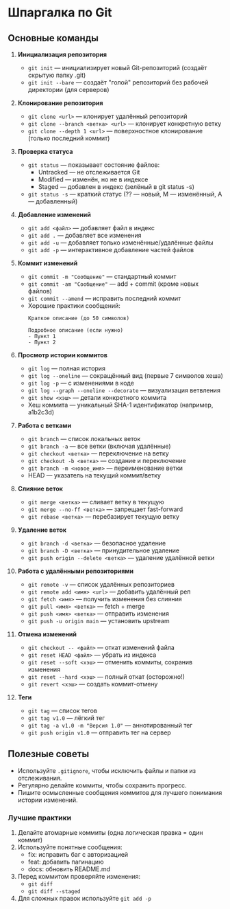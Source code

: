 # Шпаргалка по Git

## Основные команды

1. **Инициализация репозитория**
   - `git init` — инициализирует новый Git-репозиторий (создаёт скрытую папку .git)
   - `git init --bare` — создаёт "голой" репозиторий без рабочей директории (для серверов)

2. **Клонирование репозитория**
   - `git clone <url>` — клонирует удалённый репозиторий
   - `git clone --branch <ветка> <url>` — клонирует конкретную ветку
   - `git clone --depth 1 <url>` — поверхностное клонирование (только последний коммит)

3. **Проверка статуса**
   - `git status` — показывает состояние файлов:
     - Untracked — не отслеживается Git
     - Modified — изменён, но не в индексе
     - Staged — добавлен в индекс (зелёный в git status -s)
   - `git status -s` — краткий статус (?? — новый, M — изменённый, A — добавленный)

4. **Добавление изменений**
   - `git add <файл>` — добавляет файл в индекс
   - `git add .` — добавляет все изменения
   - `git add -u` — добавляет только изменённые/удалённые файлы
   - `git add -p` — интерактивное добавление частей файлов

5. **Коммит изменений**
   - `git commit -m "Сообщение"` — стандартный коммит
   - `git commit -am "Сообщение"` — add + commit (кроме новых файлов)
   - `git commit --amend` — исправить последний коммит
   - Хорошие практики сообщений:
     ```
     Краткое описание (до 50 символов)

     Подробное описание (если нужно)
     - Пункт 1
     - Пункт 2
     ```

6. **Просмотр истории коммитов**
   - `git log` — полная история
   - `git log --oneline` — сокращённый вид (первые 7 символов хеша)
   - `git log -p` — с изменениями в коде
   - `git log --graph --oneline --decorate` — визуализация ветвления
   - `git show <хэш>` — детали конкретного коммита
   - Хеш коммита — уникальный SHA-1 идентификатор (например, a1b2c3d)

7. **Работа с ветками**
   - `git branch` — список локальных веток
   - `git branch -a` — все ветки (включая удалённые)
   - `git checkout <ветка>` — переключение на ветку
   - `git checkout -b <ветка>` — создание и переключение
   - `git branch -m <новое_имя>` — переименование ветки
   - HEAD — указатель на текущий коммит/ветку

8. **Слияние веток**
   - `git merge <ветка>` — сливает ветку в текущую
   - `git merge --no-ff <ветка>` — запрещает fast-forward
   - `git rebase <ветка>` — перебазирует текущую ветку

9. **Удаление веток**
   - `git branch -d <ветка>` — безопасное удаление
   - `git branch -D <ветка>` — принудительное удаление
   - `git push origin --delete <ветка>` — удаление удалённой ветки

10. **Работа с удалёнными репозиториями**
    - `git remote -v` — список удалённых репозиториев
    - `git remote add <имя> <url>` — добавить удалённый реп
    - `git fetch <имя>` — получить изменения без слияния
    - `git pull <имя> <ветка>` — fetch + merge
    - `git push <имя> <ветка>` — отправить изменения
    - `git push -u origin main` — установить upstream

11. **Отмена изменений**
    - `git checkout -- <файл>` — откат изменений файла
    - `git reset HEAD <файл>` — убрать из индекса
    - `git reset --soft <хэш>` — отменить коммиты, сохранив изменения
    - `git reset --hard <хэш>` — полный откат (осторожно!)
    - `git revert <хэш>` — создать коммит-отмену

12. **Теги**
    - `git tag` — список тегов
    - `git tag v1.0` — лёгкий тег
    - `git tag -a v1.0 -m "Версия 1.0"` — аннотированный тег
    - `git push origin v1.0` — отправить тег на сервер

## Полезные советы

- Используйте `.gitignore`, чтобы исключить файлы и папки из отслеживания.
- Регулярно делайте коммиты, чтобы сохранить прогресс.
- Пишите осмысленные сообщения коммитов для лучшего понимания истории изменений.

### Лучшие практики
1. Делайте атомарные коммиты (одна логическая правка = один коммит)
2. Используйте понятные сообщения:
   - fix: исправить баг с авторизацией
   - feat: добавить пагинацию
   - docs: обновить README.md
3. Перед коммитом проверяйте изменения:
   - `git diff`
   - `git diff --staged`
4. Для сложных правок используйте `git add -p`
